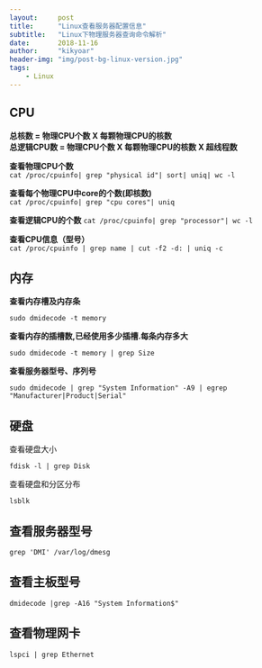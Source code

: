 ```yaml
---
layout:     post
title:      "Linux查看服务器配置信息"
subtitle:   "Linux下物理服务器查询命令解析"
date:       2018-11-16
author:     "kikyoar"
header-img: "img/post-bg-linux-version.jpg"
tags:
    - Linux
--- 
```


## CPU  

**总核数 = 物理CPU个数 X 每颗物理CPU的核数**     
**总逻辑CPU数 = 物理CPU个数 X 每颗物理CPU的核数 X 超线程数**  

**查看物理CPU个数**  
`cat /proc/cpuinfo| grep "physical id"| sort| uniq| wc -l`

**查看每个物理CPU中core的个数(即核数)**  
`cat /proc/cpuinfo| grep "cpu cores"| uniq`

**查看逻辑CPU的个数**
`cat /proc/cpuinfo| grep "processor"| wc -l`

**查看CPU信息（型号）**  
`cat /proc/cpuinfo | grep name | cut -f2 -d: | uniq -c`  


## 内存

**查看内存槽及内存条**  

`sudo dmidecode -t memory`  

**查看内存的插槽数,已经使用多少插槽.每条内存多大**

`sudo dmidecode -t memory | grep Size`

**查看服务器型号、序列号**

`sudo dmidecode | grep "System Information" -A9 | egrep "Manufacturer|Product|Serial"`  

## 硬盘  

查看硬盘大小  

`fdisk -l | grep Disk`

查看硬盘和分区分布  

`lsblk`

## 查看服务器型号  

`grep 'DMI' /var/log/dmesg`  

## 查看主板型号
`dmidecode |grep -A16 "System Information$"`  


## 查看物理网卡
`lspci | grep Ethernet` 

